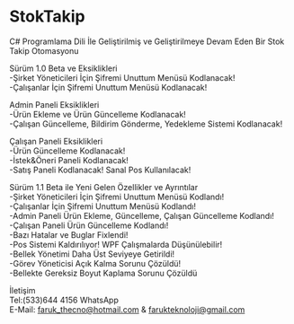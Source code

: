 # StokTakip
C# Programlama Dili İle Geliştirilmiş ve Geliştirilmeye Devam Eden Bir Stok Takip Otomasyonu

Sürüm 1.0 Beta ve Eksiklikleri</br>
-Şirket Yöneticileri İçin Şifremi Unuttum Menüsü Kodlanacak!</br>
-Çalışanlar İçin Şifremi Unuttum Menüsü Kodlanacak!</br>

Admin Paneli Eksiklikleri</br>
-Ürün Ekleme ve Ürün Güncelleme Kodlanacak!</br>
-Çalışan Güncelleme, Bildirim Gönderme, Yedekleme Sistemi Kodlanacak!</br>

Çalışan Paneli Eksiklikleri</br>
-Ürün Güncelleme Kodlanacak!</br>
-İstek&Öneri Paneli Kodlanacak!</br>
-Satış Paneli Kodlanacak! Sanal Pos Kullanılacak!</br>

Sürüm 1.1 Beta ile Yeni Gelen Özellikler ve Ayrıntılar</br>
-Şirket Yöneticileri İçin Şifremi Unuttum Menüsü Kodlandı!</br>
-Çalışanlar İçin Şifremi Unuttum Menüsü Kodlandı!</br>
-Admin Paneli Ürün Ekleme, Güncelleme, Çalışan Güncelleme Kodlandı!</br>
-Çalışan Paneli Ürün Güncelleme Kodlandı!</br>
-Bazı Hatalar ve Buglar Fixlendi!</br>
-Pos Sistemi Kaldırılıyor! WPF Çalışmalarda Düşünülebilir!</br>
-Bellek Yönetimi Daha Üst Seviyeye Getirildi!</br>
-Görev Yöneticisi Açık Kalma Sorunu Çözüldü!</br>
-Bellekte Gereksiz Boyut Kaplama Sorunu Çözüldü</br>

İletişim</br>
Tel:(533)644 4156 WhatsApp</br>
E-Mail: faruk_thecno@hotmail.com & farukteknoloji@gmail.com</br>

